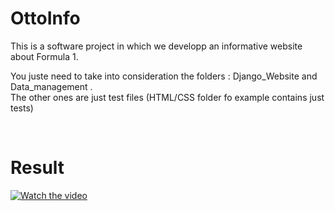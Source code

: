 # OttoInfo
This is a software project in which we developp an informative website about Formula 1.
<br>

You juste need to take into consideration the folders : Django_Website and Data_management .
<br>
The other ones are just test files (HTML/CSS folder fo example contains just tests) 

<br>

# Result 

[![Watch the video](https://i.imgur.com/vKb2F1B.png)](https://youtu.be/EAnrMVKconY)

